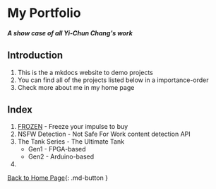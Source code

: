 <!-- ---
hide: navigation # Hide navigation
--- -->

# My Portfolio

##### *A show case of all Yi-Chun Chang's work*

## Introduction
1. This is the a mkdocs website to demo projects 
2. You can find all of the projects listed below in a importance-order
3. Check more about me in my home page 


## Index
1. [FROZEN](frozen/frozen.md) - Freeze your impulse to buy
2. NSFW Detection - Not Safe For Work content detection API
3. The Tank Series - The Ultimate Tank
    - Gen1 - FPGA-based 
    - Gen2 - Arduino-based
4. 

[Back to Home Page](https://tpchris1.github.io/){: .md-button }


